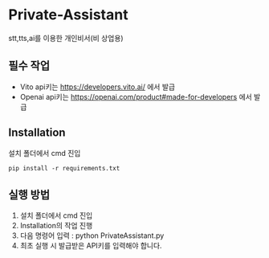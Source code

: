 # Private-Assistant
 stt,tts,ai를 이용한 개인비서(비 상업용)

## 필수 작업
 - Vito api키는 https://developers.vito.ai/ 에서 발급
 - Openai api키는 https://openai.com/product#made-for-developers 에서 발급

## Installation
 
  설치 폴더에서 cmd 진입
  
    pip install -r requirements.txt
    
## 실행 방법
 1. 설치 폴더에서 cmd 진입
 2. Installation의 작업 진행
 3. 다음 명령어 입력 : python PrivateAssistant.py
 4. 최초 실행 시 발급받은 API키를 입력해야 합니다.
